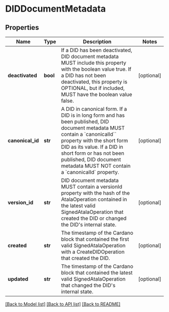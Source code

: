 # DIDDocumentMetadata

## Properties
Name | Type | Description | Notes
------------ | ------------- | ------------- | -------------
**deactivated** | **bool** | If a DID has been deactivated, DID document metadata MUST include this property with the boolean value true. If a DID has not been deactivated, this property is OPTIONAL, but if included, MUST have the boolean value false. | [optional] 
**canonical_id** | **str** |  A DID in canonical form. If a DID is in long form and has been published, DID document metadata MUST contain a &#x60;canonicalId&#x60;&#x60; property with the short form DID as its value. If a DID in short form or has not been published, DID document metadata MUST NOT contain a &#x60;canonicalId&#x60; property.  | [optional] 
**version_id** | **str** |  DID document metadata MUST contain a versionId property with the hash of the AtalaOperation contained in the latest valid SignedAtalaOperation that created the DID or changed the DID&#x27;s internal state.  | [optional] 
**created** | **str** | The timestamp of the Cardano block that contained the first valid SignedAtalaOperation with a CreateDIDOperation that created the DID. | [optional] 
**updated** | **str** | The timestamp of the Cardano block that contained the latest valid SignedAtalaOperation that changed the DID&#x27;s internal state. | [optional] 

[[Back to Model list]](../README.md#documentation-for-models) [[Back to API list]](../README.md#documentation-for-api-endpoints) [[Back to README]](../README.md)

